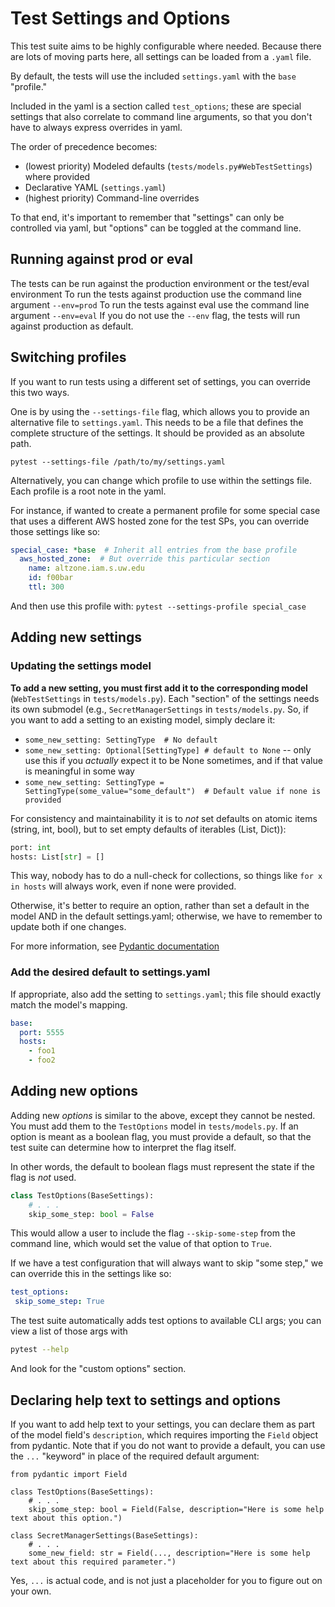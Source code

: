 # Test Settings and Options

This test suite aims to be highly configurable where needed. Because there are lots of moving parts here, all 
settings can be loaded from a `.yaml` file. 

By default, the tests will use the included `settings.yaml` with the `base` "profile."  

Included in the yaml is a section called `test_options`; these are special settings that also correlate to 
command line arguments, so that you don't have to always express overrides in yaml. 

The order of precedence becomes: 

- (lowest priority) Modeled defaults (`tests/models.py#WebTestSettings`) where provided
- Declarative YAML (`settings.yaml`)
- (highest priority) Command-line overrides

To that end, it's important to remember that "settings" can only be controlled via yaml, but "options" can be 
toggled at the command line.

## Running against prod or eval

The tests can be run against the production environment or the test/eval environment
To run the tests against production use the command line argument `--env=prod`
To run the tests against eval use the command line argument `--env=eval`
If you do not use the `--env` flag, the tests will run against production as default.

## Switching profiles

If you want to run tests using a different set of settings, you can override this two ways.

One is by using the `--settings-file` flag, which allows you to provide an alternative file to `settings.yaml`. This
needs to be a file that defines the complete structure of the settings. It should be provided as an absolute path.

`pytest --settings-file /path/to/my/settings.yaml`

Alternatively, you can change which profile to use within the settings file. Each profile is a root note in the yaml.

For instance, if wanted to create a permanent profile for some special case that uses a different AWS hosted zone 
for the test SPs, you can override those settings like so:

```yaml
special_case: *base  # Inherit all entries from the base profile
  aws_hosted_zone:  # But override this particular section
    name: altzone.iam.s.uw.edu
    id: f00bar
    ttl: 300
```

And then use this profile with: `pytest --settings-profile special_case`

## Adding new settings

### Updating the settings model

**To add a new setting, you must first add it to the corresponding model** (`WebTestSettings` in `tests/models.py`). Each 
"section" of the settings needs its own submodel (e.g., `SecretManagerSettings` in `tests/models.py`. So, if you want to
add a setting to an existing model, simply declare it:

* `some_new_setting: SettingType  # No default`  
* `some_new_setting: Optional[SettingType] # default to None` -- only use this if you _actually_ 
expect it to be None sometimes, and if that value is meaningful in some way 
* `some_new_setting: SettingType = SettingType(some_value="some_default")  # Default value if none is provided`

For consistency and maintainability it is to _not_ set defaults on atomic items (string, int, bool), but to set 
empty defaults of iterables (List, Dict)):

```python
port: int
hosts: List[str] = []
```

This way, nobody has to do a null-check for collections, so things like `for x in hosts` will always work, even if 
none were provided. 

Otherwise, it's better to require an option, rather than set a default in the model AND in the default settings.yaml; 
otherwise, we have to remember to update both if one changes. 

For more information, see [Pydantic documentation](https://pydantic-docs.helpmanual.io/)

### Add the desired default to settings.yaml

If appropriate, also add the setting to `settings.yaml`; this file should exactly match the model's mapping. 

```yaml
base:
  port: 5555
  hosts: 
    - foo1
    - foo2
```

## Adding new options

Adding new _options_ is similar to the above, except they cannot be nested. You must add them to the `TestOptions` 
model in `tests/models.py`. If an option is meant as a boolean flag, you must provide a default, so that the
test suite can determine how to interpret the flag itself.

In other words, the default to boolean flags must represent the state if the flag is _not_ used. 

```python
class TestOptions(BaseSettings):
    # . . .
    skip_some_step: bool = False
```

This would allow a user to include the flag `--skip-some-step` from the command line, which would set the value of 
that option to `True`.

If we have a test configuration that will always want to skip "some step," we can override this in the settings like so:

```yaml
test_options:
 skip_some_step: True
```

The test suite automatically adds test options to available CLI args; you can view a list of those args with

```bash
pytest --help
```

And look for the "custom options" section.


## Declaring help text to settings and options

If you want to add help text to your settings, you can declare them as part of the model field's `description`, which 
requires importing the `Field` object from pydantic. Note that if you do not want to provide a default, you can use the 
`...` "keyword" in place of the required default argument:

```
from pydantic import Field 

class TestOptions(BaseSettings):
    # . . . 
    skip_some_step: bool = Field(False, description="Here is some help text about this option.")

class SecretManagerSettings(BaseSettings):
    # . . .
    some_new_field: str = Field(..., description="Here is some help text about this required parameter.")
```

Yes, `...` is actual code, and is not just a placeholder for you to figure out on your own.




